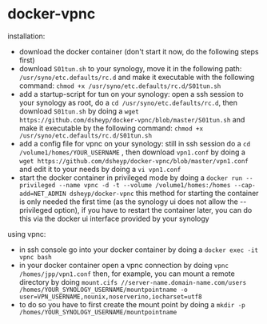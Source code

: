 # docker-vpnc


installation:
- download the docker container (don't start it now, do the following steps first)
- download `S01tun.sh` to your synology, move it in the following path: `/usr/syno/etc.defaults/rc.d` and make it executable with the following command:
`chmod +x /usr/syno/etc.defaults/rc.d/S01tun.sh`
- add a startup-script for tun on your synology: open a ssh session to your synology as root, do a `cd /usr/syno/etc.defaults/rc.d`, then download `S01tun.sh` by doing a
`wget https://github.com/dsheyp/docker-vpnc/blob/master/S01tun.sh`
and make it executable by the following command:
`chmod +x /usr/syno/etc.defaults/rc.d/S01tun.sh`
- add a config file for vpnc on your synology: still in ssh session do a
`cd /volume1/homes/YOUR_USERNAME`
, then download `vpn1.conf` by doing a
`wget https://github.com/dsheyp/docker-vpnc/blob/master/vpn1.conf`
and edit it to your needs by doing a
`vi vpn1.conf`
- start the docker container in privileged mode by doing a
`docker run --privileged --name vpnc -d -t --volume /volume1/homes:/homes --cap-add=NET_ADMIN dsheyp/docker-vpnc`
this method for starting the container is only needed the first time (as the synology ui does not allow the --privileged option), if you have to restart the container later, you can do this via the docker ui interface provided by your synology


using vpnc:
- in ssh console go into your docker container by doing a
`docker exec -it vpnc bash`
- in your docker container open a vpnc connection by doing
`vpnc /homes/jpp/vpn1.conf`
then, for example, you can mount a remote directory by doing
`mount.cifs //server-name.domain-name.com/users /homes/YOUR_SYNOLOGY_USERNAME/mountpointname -o user=VPN_USERNAME,nounix,noserverino,iocharset=utf8`
- to do so you have to first create the mount point by doing a
`mkdir -p /homes/YOUR_SYNOLOGY_USERNAME/mountpointname`

    
    




